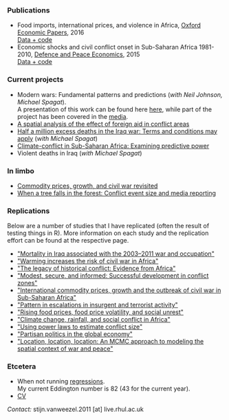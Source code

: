 ### Publications
* Food imports, international prices, and violence in Africa, [Oxford Economic Papers](http://oep.oxfordjournals.org/content/68/3/758.abstract), 2016 <br>
[Data + code](https://github.com/CommonEconomist/Publications/tree/master/OEP_2016)
* Economic shocks and civil conflict onset in Sub-Saharan Africa 1981-2010, [Defence and Peace Economics](http://www.tandfonline.com/doi/full/10.1080/10242694.2014.887489), 2015 <br>
[Data + code](https://github.com/CommonEconomist/Publications/tree/master/DPE_2015)

### Current projects
* Modern wars: Fundamental patterns and predictions (_with Neil Johnson, Michael Spagat_). <br> 
A presentation of this work can be found here [here](https://mikespagat.wordpress.com/2016/03/31/predicting-the-size-distribution-of-violent-events-in-war/), while part of the project has been covered in the [media](http://projects.wionews.com/terrormaths/index.html). 
* [A spatial analysis of the effect of foreign aid in conflict areas](http://ssrn.com/abstract=2450867)
* [Half a million excess deaths in the Iraq war: Terms and conditions may apply](http://papers.ssrn.com/sol3/papers.cfm?abstract_id=2664659) (_with Michael Spagat_)
* [Climate-conflict in Sub-Saharan Africa: Examining predictive power](http://papers.ssrn.com/sol3/papers.cfm?abstract_id=2550228)
* Violent deaths in Iraq (_with Michael Spagat_)

### In limbo
* [Commodity prices, growth, and civil war revisited](http://ssrn.com/abstract=2688476)
* [When a tree falls in the forest: Conflict event size and media reporting ](http://ssrn.com/abstract=2805949)

### Replications
Below are a number of studies that I have replicated (often the result of testing things in R). 
More information on each study and the replication effort can be found at the respective page.

* ["Mortality in Iraq associated with the 2003–2011 war and occupation"](https://github.com/CommonEconomist/Replications/tree/master/2013_Hagopian_et_al)
* ["Warming increases the risk of civil war in Africa"](https://github.com/CommonEconomist/Replications/tree/master/2009_Burke_et_al)
* ["The legacy of historical conflict: Evidence from Africa"](https://github.com/CommonEconomist/Replications/tree/master/2014_Besley_Reynal-Querol)
* ["Modest, secure, and informed: Successful development in conflict zones"](https://github.com/CommonEconomist/Replications/tree/master/2013_Berman_et_al)
* ["International commodity prices, growth and the outbreak of civil war in Sub-Saharan Africa"](https://github.com/CommonEconomist/Replications/tree/master/2010_Bruckner_Ciccone)
* ["Pattern in escalations in insurgent and terrorist activity"](https://github.com/CommonEconomist/Replications/tree/master/2011_Johnson_et_al)
* ["Rising food prices, food price volatility, and social unrest"](https://github.com/CommonEconomist/Replications/tree/master/2015_Bellemare)
* ["Climate change, rainfall, and social conflict in Africa"](https://github.com/CommonEconomist/Replications/tree/master/2012_Hendrix_Salehyan)
* ["Using power laws to estimate conflict size"](https://github.com/CommonEconomist/Replications/tree/master/2014_Friedman)
* ["Partisan politics in the global economy"](https://github.com/CommonEconomist/Replications/tree/master/1998_Garrett)
* ["Location, location, location: An MCMC approach to modeling the spatial context of war and peace"](https://github.com/CommonEconomist/Replications/tree/master/2002_Ward_Gleditsch)

### Etcetera
* When not running [regressions](http://veloviewer.com/athlete/2135375/).<br>
My current Eddington number is 82 (43 for the current year). 
* [CV](https://www.dropbox.com/s/g9393px23pe5ius/SvW_CV.pdf?dl=0)<br>

*Contact:* stijn.vanweezel.2011 [at] live.rhul.ac.uk
